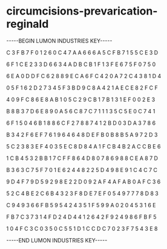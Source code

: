 # circumcisions-prevarication-reginald

-----BEGIN LUMON INDUSTRIES KEY-----

C 3 F B 7 F 0 1 2 6 0 C 4 7 A A 6 6 6 A 5 C F B 7 1 5 5 C E 3 D

6 F 1 C E 2 3 3 D 6 6 3 4 A D B C B 1 F 1 3 F E 6 7 5 F 0 7 5 0

6 E A 0 D D F C 6 2 8 8 9 E C A 6 F C 4 2 0 A 7 2 C 4 3 8 1 D 4

0 5 F 1 6 2 D 2 7 3 4 5 F 3 B D 9 C 8 A 4 2 1 A E C E 8 2 F C F

4 0 9 F C 8 6 E 8 A B 1 0 5 C 2 9 C B 1 7 B 1 3 1 E F 0 0 2 E 3

B 8 B 3 7 D 6 E 8 9 0 A 5 6 C 8 7 C 7 1 1 1 3 5 C 5 E 0 C 7 4 1

6 F 1 5 0 4 6 B 1 8 8 6 C F 2 7 8 8 7 4 1 2 B D 0 3 D A 3 7 8 6

B 3 4 2 F 6 E F 7 6 1 9 6 4 6 4 8 D E F B 0 B 8 B 5 A 9 7 2 D 3

5 C 2 3 8 3 E F 4 0 3 5 E C 8 D 8 4 A 1 F C B 4 B 2 A C C B E 6

1 C B 4 5 3 2 B B 1 7 C F F 8 6 4 D 8 0 7 8 6 9 8 8 C E A 8 7 D

B 3 6 3 C 7 5 F 7 0 1 E 6 2 4 4 8 2 2 5 D 4 9 8 E 9 1 C 4 C 7 C

9 D 4 F 7 9 D 5 9 2 9 8 E 2 2 D 0 9 2 A F 4 A F A B 0 A F C 3 6

5 2 C 4 B E 2 C 6 B 4 3 2 3 F 8 D E 7 E F 0 5 4 9 7 7 7 8 D 8 3

C 9 4 9 3 6 6 F B 5 9 5 4 2 4 3 5 1 F 5 9 9 A 0 2 0 4 5 3 1 6 E

F B 7 C 3 7 3 1 4 F D 2 4 D 4 4 1 2 6 4 2 F 9 2 4 9 8 6 F B F 5

1 0 4 F C 3 C 0 3 5 0 C 5 5 1 D 1 C C D C 7 0 2 3 F 7 5 4 3 E 8

-----END LUMON INDUSTRIES KEY-----
